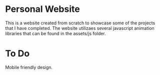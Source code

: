 # Personal Website

This is a website created from scratch to showcase some of the projects that I have completed. The website utilizaes several javascript animation libraries that can be found in the assets/js folder.

# To Do

Mobile friendly design.
